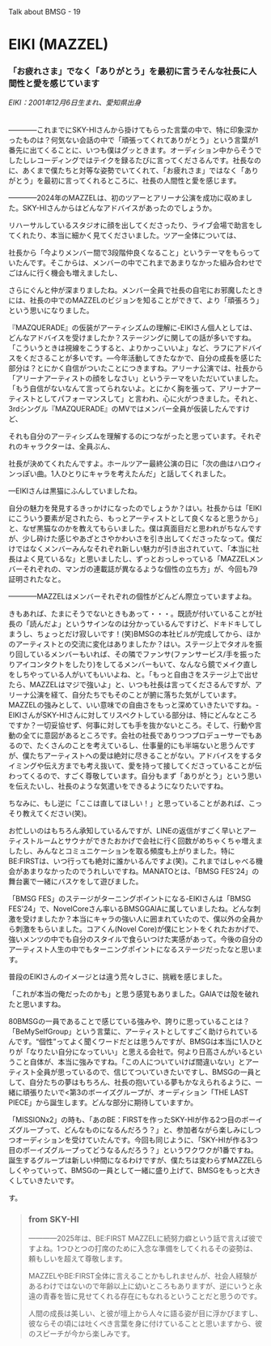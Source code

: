 Talk about BMSG - 19
# EIKI (MAZZEL)
### 「お疲れさま」でなく「ありがとう」を最初に言うそんな社長に人間性と愛を感じています
*EIKI：2001年12月6日生まれ、愛知県出身*
<br/><br/><br/>
————これまでにSKY-HIさんから掛けてもらった言葉の中で、特に印象深かったものは？何気ない会話の中で「頑張ってくれてありがとう」という言葉が1番先に出てくることに、いつも僕はグッときます。オーディション中からそうでしたしレコーディングではテイクを録るたびに言ってくださるんです。社長なのに、あくまで僕たちと対等な姿勢でいてくれて、「お疲れさま」ではなく「ありがとう」を最初に言ってくれるところに、社長の人間性と愛を感じます。

————2024年のMAZZELは、初のツアーとアリーナ公演を成功に収めました。SKY-HIさんからはどんなアドバイスがあったのでしょうか。

リハーサルしているスタジオに顔を出してくださったり、ライブ会場で助言をしてくれたり、本当に細かく見てくださいました。ツアー全体については、

社長から「今よりメンバー間で3段階仲良くなること」というテーマをもらっていたんです。そこからは、メンバーの中でこれまであまりなかった組み合わせでごはんに行く機会も増えましたし、

さらにぐんと仲が深まりましたね。メンバー全員で社長の自宅にお邪魔したときには、社長の中でのMAZZELのビジョンを知ることができて、より「頑張ろう」という思いになりました。

『MAZQUERADE』の仮装がアーティシズムの理解に-EIKIさん個人としては、どんなアドバイスを受けましたか？ステージングに関しての話が多いですね。「こういうときは視線をこうすると、よりかっこいいよ」など、ラフにアドバイスをくださることが多いです。—今年活動してきたなかで、自分の成長を感じた部分は？とにかく自信がついたことにつきますね。アリーナ公演では、社長から「アリーナアーティストの顔をしなさい」というテーマをいただいていました。「もう自信がないなんて言ってられないよ。とにかく胸を張って、アリーナアーティストとしてパフォーマンスして」と言われ、心に火がつきました。それと、3rdシングル『MAZQUERADE』のMVではメンバー全員が仮装したんですけど、

それも自分のアーティシズムを理解するのにつながったと思っています。それぞれのキャラクターは、全員ぶん、

社長が決めてくれたんですよ。ホールツアー最終公演の日に「次の曲はハロウィンっぽい曲。1人ひとりにキャラを考えたんだ」と話してくれました。

—EIKIさんは黒猫にふんしていましたね。

自分の魅力を発見するきっかけになったのでしょうか？はい。社長からは「EIKIにこういう要素が足されたら、もっとアーティストとして良くなると思うから」と、なぜ黒猫なのかを教えてもらいました。僕は真面目だと思われがちなんですが、少し砕けた感じやあざとさやかわいさを引き出してくださったなって。僕だけではなくメンバーみんなそれぞれ新しい魅力が引き出されていて、「本当に社長はよく見ているな」と思いましたし、ずっとおっしゃっている「MAZZELメンバーそれぞれの、マンガの連載誌が異なるような個性の立ち方」が、今回も79証明されたなと。

————MAZZELはメンバーそれぞれの個性がどんどん際立っていますよね。

きもあれば、たまにそうでないときもあって・・・。既読が付いていることが社長の「読んだよ」というサインなのは分かっているんですけど、ドキドキしてしまうし、ちょっとだけ寂しいです！(笑)BMSGの本社ビルが完成してから、ほかのアーティストとの交流に変化はありましたか？はい。ステージ上でタオルを振り回しているメンバーもいれば、その隣でファンサ(ファンサービス/手を振ったりアイコンタクトをしたり)をしてるメンバーもいて、なんなら鏡でメイク直しをしちやっている人がいてもいいよね、と。「もっと自由さをステージ上で出せたら、MAZZELはマジで強いよ」と、いつも社長は言ってくださるんですが、アリーナ公演を経て、自分たちでもそのことが腑に落ちた気がしています。MAZZELの強みとして、いい意味での自由さをもっと深めていきたいですね。-EIKIさんがSKY-HIさんに対してリスペクトしている部分は、特にどんなところですか？一切妥協せず、何事に対しても手を抜かないところ。そして、行動や言動の全てに意図があるところです。会社の社長でありつつプロデューサーでもあるので、たくさんのことを考えているし、仕事量的にも半端ないと思うんですが、僕たちアーティストへの愛は絶対に尽きることがない。アドバイスをするタイミングや伝え方までも考え抜いて、愛を持って接してくださっていることが伝わってくるので、すごく尊敬しています。自分もまず「ありがとう」という思いを伝えたいし、社長のような気遣いをできるようになりたいですね。

ちなみに、もし逆に「ここは直してほしい！」と思っていることがあれば、こっそり教えてください(笑)。

お忙しいのはもちろん承知しているんですが、LINEの返信がすごく早いとアーティストルームとサウナができたおかげで会社に行く回数がめちゃくちゃ増えましたし、みんなとコミュニケーションを取る頻度も上がりました。特にBE:FIRSTは、いつ行っても絶対に誰かいるんですよ(笑)。これまではしゃべる機会があまりなかったのでうれしいですね。MANATOとは、「BMSG FES'24」の舞台裏で一緒にバスケをして遊びました。

「BMSG FES」のステージがターニングポイントになる-EIKIさんは「BMSG FES'24」で、NovelCoreさん率いるBMSGGAIAに属していましたね。どんな刺激を受けましたか？本当にキャラの強い人に囲まれていたので、僕以外の全員から刺激をもらいました。コアくん(Novel Core)が僕にヒントをくれたおかげで、強いメンツの中でも自分のスタイルで食らいつけた実感があって。今後の自分のアーティスト人生の中でもターニングポイントになるステージだったなと思います。

普段のEIKIさんのイメージとは違う荒々しさに、挑戦を感じました。

「これが本当の俺だったのかも」と思う感覚もありました。GAIAでは殻を破れたと思いますね。

80BMSGの一員であることで感じている強みや、誇りに思っていることは？「BeMySelfGroup」という言葉に、アーティストとしてすごく助けられているんです。“個性”ってよく聞くワードだとは思うんですが、BMSGは本当に1人ひとりが「なりたい自分になっていい」と思える会社で。何より日高さんがいるということ自体が、本当に強みですね。「この人についていけば間違いない」とアーティスト全員が思っているので、信じてついていきたいですし、BMSGの一員として、自分たちの夢はもちろん、社長の抱いている夢もかなえられるように、一緒に頑張りたいで<第3のボーイズグループが、オーディション「THE LAST PIECE」から誕生します。どんな部分に期待していますか。

「MISSIONx2」の時も、「あのBE：FIRSTを作ったSKY-HIが作る2つ目のボーイズグループって、どんなものになるんだろう？」と、参加者ながら楽しみにしつつオーディションを受けていたんです。今回も同じように、「SKY-HIが作る3つ目のボーイズグループってどうなるんだろう？」というワクワクが1番ですね。誕生するグループは新しい仲間になるわけですが、僕たちは変わらずMAZZELらしくやっていって、BMSGの一員として一緒に盛り上げて、BMSGをもっと大きくしていきたいです。

す。



> ### from SKY-HI
> 
> ————2025年は、BE:FIRST MAZZELに続努力癖という話で言えば彼ですよね。1つひとつの打席のために入念な準備をしてくれるその姿勢は、頼もしいを超えて尊敬します。
> 
> MAZZELやBE:FIRST全体に言えることかもしれませんが、社会人経験があるわけではないので年齢以上に幼いところもありますが、逆にいうと永遠の青春を皆に見せてくれる存在にもなれるということだと思うのです。
> 
> 人間の成長は美しい、と彼が壇上から人々に語る姿が目に浮かびますし、彼ならその頃には吐くべき言葉を身に付けていることと思いますから、彼のスピーチが今から楽しみです。
> 



